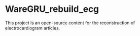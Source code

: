 # WareGRU_rebuild_ecg
This project is an open-source content for the reconstruction of electrocardiogram articles.
